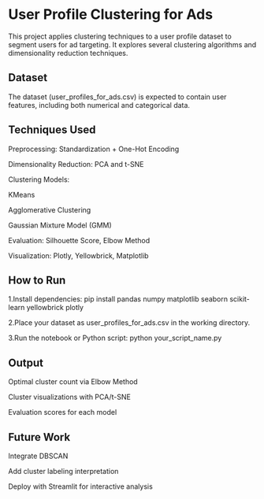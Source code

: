 # User Profile Clustering for Ads
This project applies clustering techniques to a user profile dataset to segment users for ad targeting. It explores several clustering algorithms and dimensionality reduction techniques.

## Dataset
The dataset (user_profiles_for_ads.csv) is expected to contain user features, including both numerical and categorical data.

## Techniques Used
Preprocessing: Standardization + One-Hot Encoding

Dimensionality Reduction: PCA and t-SNE

Clustering Models:

KMeans

Agglomerative Clustering

Gaussian Mixture Model (GMM)

Evaluation: Silhouette Score, Elbow Method

Visualization: Plotly, Yellowbrick, Matplotlib

## How to Run
1.Install dependencies:
pip install pandas numpy matplotlib seaborn scikit-learn yellowbrick plotly

2.Place your dataset as user_profiles_for_ads.csv in the working directory.

3.Run the notebook or Python script:
python your_script_name.py

## Output
Optimal cluster count via Elbow Method

Cluster visualizations with PCA/t-SNE

Evaluation scores for each model

## Future Work
Integrate DBSCAN

Add cluster labeling interpretation

Deploy with Streamlit for interactive analysis
